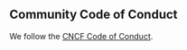## Community Code of Conduct

We follow the [CNCF Code of Conduct](https://github.com/cncf/foundation/blob/master/code-of-conduct.md).
